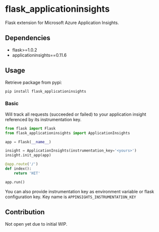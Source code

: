 # flask_applicationinsights

Flask extension for Microsoft Azure Application Insights.

## Dependencies

- flask>=1.0.2
- applicationinsights==0.11.6

## Usage

Retrieve package from pypi:

```
pip install flask_applicationinsights
```

### Basic

Will track all requests (succeeded or failed) to your application insight referenced by its instrumentation key.

```python
from flask import Flask
from flask_applicationinsights import ApplicationInsights

app = Flask(__name__)

insight = ApplicationInsights(instrumentation_key='<yours>')
insight.init_app(app)

@app.route('/')
def index():
    return 'HIT'

app.run()
```

You can also provide instrumentation key as environment variable or flask configuration key. Key name is `APPINSIGHTS_INSTRUMENTATION_KEY`

## Contribution

Not open yet due to initial WIP.
